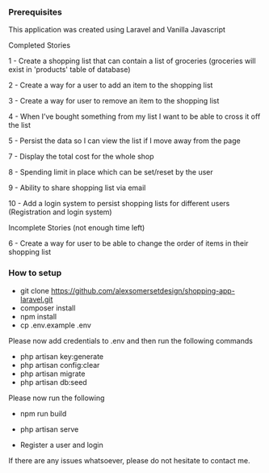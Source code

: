 <h3>Prerequisites</h3>

This application was created using Laravel and Vanilla Javascript


Completed Stories

1 - Create a shopping list that can contain a list of groceries (groceries will exist in 'products' table of database)

2 - Create a way for a user to add an item to the shopping list

3 - Create a way for user to remove an item to the shopping list

4 - When I’ve bought something from my list I want to be able to cross it off the list

5 - Persist the data so I can view the list if I move away from the page

7 - Display the total cost for the whole shop

8 - Spending limit in place which can be set/reset by the user

9 - Ability to share shopping list via email

10 - Add a login system to persist shopping lists for different users (Registration and login system)


Incomplete Stories (not enough time left)

6 - Create a way for user to be able to change the order of items in their shopping list



<h3>How to setup</h3>

- git clone https://github.com/alexsomersetdesign/shopping-app-laravel.git
- composer install
- npm install
- cp .env.example .env

Please now add credentials to .env and then run the following commands

- php artisan key:generate
- php artisan config:clear
- php artisan migrate
- php artisan db:seed

Please now run the following

- npm run build
- php artisan serve






- Register a user and login

If there are any issues whatsoever, please do not hesitate to contact me.

  

